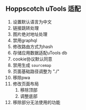 ## Hoppscotch uTools 适配
1. 设置默认语言为中文
2. 链接跳转处理
3. 图片绝对地址处理
4. 禁用graphql
5. 修改路由方式为hash
6. 存储应用数据适配uTools db
7. cookie协议默认同意
8. 禁用生成 `sourcemap`
9. 页面基础路径调整为 "./"
10. 移除pwa
11. 修改页面布局
    1. 移除顶部
    2. 调整底部
12. 移除部分无法使用的功能
